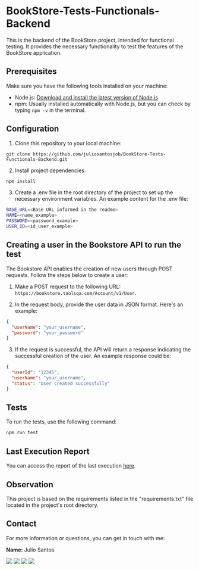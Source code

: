 # BookStore-Tests-Functionals-Backend

This is the backend of the BookStore project, intended for functional testing. It provides the necessary functionality to test the features of the BookStore application.

## Prerequisites

Make sure you have the following tools installed on your machine:

- Node.js: [Download and install the latest version of Node.js](https://nodejs.org/)
- npm: Usually installed automatically with Node.js, but you can check by typing `npm -v` in the terminal.

## Configuration

1. Clone this repository to your local machine:

  ```
  git clone https://github.com/juliosantosjob/BookStore-Tests-Functionals-Backend.git 
  ```

2. Install project dependencies:

```bash
npm install
  ```

3. Create a .env file in the root directory of the project to set up the necessary environment variables. An example content for the .env file:

  ```bash
  BASE_URL=<Base URL informed in the readme>
  NAME=<name_example>
  PASSWORD=<password_example>
  USER_ID=<id_user_example>
  ```

## Creating a user in the Bookstore API to run the test

The Bookstore API enables the creation of new users through POST requests. Follow the steps below to create a user:

1. Make a POST request to the following URL: `https://bookstore.toolsqa.com/Account/v1/User`.

2. In the request body, provide the user data in JSON format. Here's an example:

  ```json
  {
    "userName": "your_username",
    "password": "your_password"
  }
  ```

3. If the request is successful, the API will return a response indicating the successful creation of the user. An example response could be:

  ```json
  {
    "userId": "12345",
    "userName": "your_username",
    "status": "User created successfully"
  }
  ```

## Tests

To run the tests, use the following command:
  ```bash
  npm run test
  ```

## Last Execution Report
You can access the report of the last execution 
<a href="https://juliosantosjob.github.io/BookStore-Tests-Functionals-Backend/">here</a>.


## Observation
This project is based on the requirements listed in the "requirements.txt" file located in the project's root directory. 

## Contact

For more information or questions, you can get in touch with me:

 **Name:** Julio Santos

 [<img src="https://img.shields.io/badge/linkedin-%230077B5.svg?&style=for-the-badge&logo=linkedin&logoColor=white" />](https://www.linkedin.com/in/julio-santos-43428019b)
[<img src = "https://img.shields.io/badge/instagram-%23E4405F.svg?&style=for-the-badge&logo=instagram&logoColor=white">](https://www.instagram.com/juli0sts/)
[<img src = "https://img.shields.io/badge/facebook-%231877F2.svg?&style=for-the-badge&logo=facebook&logoColor=white">](https://www.facebook.com/profile.php?id=100003793058455)
<a href="mailto:julio958214@gmail.com"><img src="https://img.shields.io/badge/-Gmail-%23333?style=for-the-badge&logo=gmail&logoColor=white" target="_blank">
  </a> 

